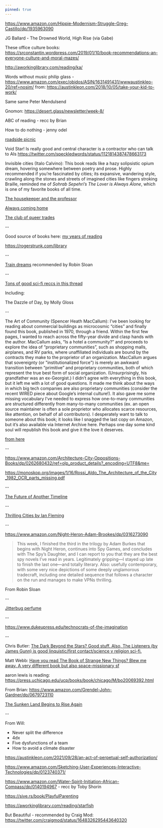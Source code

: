 ```yaml
---
pinned: true
---
```


https://www.amazon.com/Hippie-Modernism-Struggle-Greg-Castillo/dp/1935963090

JG Ballard - The Drowned World, High Rise (via Gabe)

These office culture books:
https://srconstantin.wordpress.com/2019/01/10/book-recommendations-an-everyone-culture-and-moral-mazes/

http://aworkinglibrary.com/reading/ka/

Words without music philip glass - https://www.amazon.com/exec/obidos/ASIN/1631491431/wwwaustinkleo-20/ref=nosim/ from:
https://austinkleon.com/2018/10/05/take-your-kid-to-work/

Same same Peter Mendulsend

Gnomon: https://desert.glass/newsletter/week-8/

ABC of reading - recc by Brian

How to do nothing - jenny odel

[roadside picnic](https://robinrendle.com/notes/roadside-picnic/)

Void Star! Is really good and central character is a contractor who can talk to AIs
<https://twitter.com/speckledwords/status/1121814387478663173>


Invisible cities (Italo Calvino): This book reads like a hazy solipsistic opium dream, hovering somewhere between poetry and prose. Highly recommended if you’re fascinated by cities; its expansive, wandering style, crawling along the stones and streets of imagined cities like fingers stroking Braille, reminded me of *Sohrab Sepehri’s The Lover is Always Alone*, which is one of my favorite books of all time.


[The housekeeper and the professor](https://www.amazon.com/dp/0312427808/ref=cm_sw_r_cp_apa_i_PW50CbBR90GGQ)

[Always coming home](https://www.amazon.com/gp/product/1598536036/ref=dbs_a_def_rwt_hsch_vapi_thcv_p1_i5?utm_source=ayjay&utm_medium=email)

[The club of queer trades](https://www.gutenberg.org/ebooks/1696)

--

Good source of books here: [my years of reading](https://austinkleon.com/category/my-reading-years/)

<https://rogerstrunk.com/library>

--

[Train dreams](https://www.amazon.com/Train-Dreams-Novella-Denis-Johnson/dp/1250007658) recommended by Robin Sloan


--

[Tons of good sci-fi reccs in this thread](https://twitter.com/tomcritchlow/status/1161806203074306051)

Including:

The Dazzle of Day, by Molly Gloss


--

The Art of Community (Spencer Heath MacCallum): I’ve been looking for reading about commercial buildings as microcosmic “cities” and finally found this book, published in 1970, through a friend. Within the first few pages, I wanted to reach across the fifty-year divide and clasp hands with the author. MacCallum asks, “Is a hotel a community?” and proceeds to explore the idea of “proprietary communities”, such as shopping malls, airplanes, and RV parks, where unaffiliated individuals are bound by the contracts they make to the proprietor of an organization. MacCallum argues that sovereignty (or "institutionalized force") is merely an awkward transition between “primitive” and proprietary communities, both of which represent the true best form of social organization. (Unsurprisingly, his grandfather was an ex-Georgist.) I didn’t agree with everything in this book, but it left me with a lot of good questions. It made me think about the ways in which big tech companies are also proprietary communities (consider the recent WIRED piece about Google’s internal culture!). It also gave me some missing vocabulary I’ve needed to express how one-to-many communities are structured differently from many-to-many communities (ex. an open source maintainer is often a sole proprietor who allocates scarce resources, like attention, on behalf of all contributors). I desperately want to talk to someone about this book; it looks like I snagged the last copy on Amazon, but it’s also available via Internet Archive here. Perhaps one day some kind soul will republish this book and give it the love it deserves.

[from here](https://tinyletter.com/nayafia/letters/things-that-happened-in-august-2)

--

<https://www.amazon.com/Architecture-City-Oppositions-Books/dp/0262680432/ref=olp_product_details?_encoding=UTF8&me=>

<https://monoskop.org/images/1/16/Rossi_Aldo_The_Architecture_of_the_City_1982_OCR_parts_missing.pdf>

--

[The Future of Another Timeline](https://www.indiebound.org/book/9780765392107)

--

[Thrilling Cities by Ian Fleming](https://www.amazon.com/Thrilling-Cities-Ian-Fleming/dp/1612185541)

--

<https://www.amazon.com/Night-Heron-Adam-Brookes/dp/0316273090>

>This week, I finished the third in the trilogy by Adam Burkes that begins with Night Heron, continues into Spy Games, and concludes with The Spy’s Daughter, and I can report to you that they are the best spy novels I’ve read in years. Legitimately gripping—I stayed up late to finish the last one—and totally literary. Also: usefully contemporary, with some very nice depictions of some deeply unglamorous tradecraft, including one detailed sequence that follows a character on the run and manages to make VPNs thrilling.

From Robin Sloan

--

[Jitterbug perfume](https://www.amazon.com/Jitterbug-Perfume-Novel-Tom-Robbins/dp/0553348981)

--

<https://www.dukeupress.edu/technocrats-of-the-imagination>

--

Chris Butler: [The Dark Beyond the Stars? Good stuff. Also, The Listeners (by James Gunn) is good linquistic/first contact/science v religion sci-fi.](https://twitter.com/chrbutler/status/1295083559053602817)

Matt Webb: [Have you read The Book of Strange New Things? Blew me away. A very different book but also space-missionary sf](https://twitter.com/genmon/status/1295078185269366784)

aaron lewis is reading: <https://press.uchicago.edu/ucp/books/book/chicago/M/bo20069392.html>

From Brian: <https://www.amazon.com/Grendel-John-Gardner/dp/0679723110>

>

[The Sunken Land Begins to Rise Again](https://www.amazon.com/Sunken-Land-Begins-Rise-Again-ebook/dp/B07WRBKMQB)

--

From Will: 
- Never split the difference
- 4dx
- Five dysfunctions of a team
- How to avoid a climate disaster

<https://austinkleon.com/2021/09/28/an-act-of-perpetual-self-authorization/>

<https://www.amazon.com/Sketching-User-Experiences-Interactive-Technologies/dp/0123740371/>

<https://www.amazon.com/Water-Spirit-Initiation-African-Compass/dp/0140194967> - recc by Toby Shorin

<https://sive.rs/book/PlayfulParenting>

<https://aworkinglibrary.com/reading/starfish>

But Beautiful - recommended by Craig Mod: https://twitter.com/craigmod/status/1648326295443640320